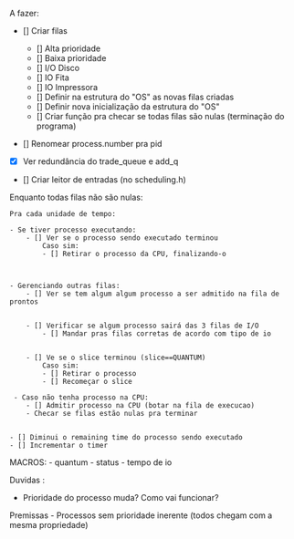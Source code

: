 A fazer:
 - [] Criar filas
    - [] Alta prioridade
    - [] Baixa prioridade
    - [] I/O Disco
    - [] IO Fita
    - [] IO Impressora
    - [] Definir na estrutura do "OS" as novas filas criadas
    - [] Definir nova inicialização da estrutura do "OS"
    - [] Criar função pra checar se todas filas são nulas (terminação do programa)

 - [] Renomear process.number pra pid
 - [X] Ver redundância do trade_queue e add_q
 - [] Criar leitor de entradas (no scheduling.h)
 


 
Enquanto todas filas não são nulas:

    Pra cada unidade de tempo:

    - Se tiver processo executando:
        - [] Ver se o processo sendo executado terminou 
            Caso sim:
            - [] Retirar o processo da CPU, finalizando-o
        


    - Gerenciando outras filas:
        - [] Ver se tem algum algum processo a ser admitido na fila de prontos 
        

        - [] Verificar se algum processo sairá das 3 filas de I/O
            - [] Mandar pras filas corretas de acordo com tipo de io
            

        - [] Ve se o slice terminou (slice==QUANTUM)
            Caso sim:
            - [] Retirar o processo
            - [] Recomeçar o slice
    
     - Caso não tenha processo na CPU:
        - [] Admitir processo na CPU (botar na fila de execucao)
        - Checar se filas estão nulas pra terminar 

        
    - [] Diminui o remaining time do processo sendo executado
    - [] Incrementar o timer



    

MACROS:
    - quantum
    - status
    - tempo de io

Duvidas :
 - Prioridade do processo muda? Como vai funcionar?

 Premissas
    - Processos sem prioridade inerente (todos chegam com a mesma propriedade)